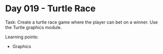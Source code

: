 # Day 019 - Turtle Race

Task: Create a turtle race game where the player can bet on a winner. Use the Turtle graphics module.

Learning points:
- Graphics